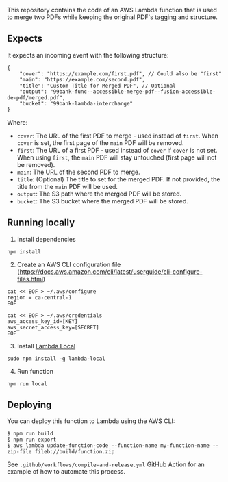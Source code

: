 This repository contains the code of an AWS Lambda function that is used to merge two PDFs while keeping the original PDF's tagging and structure.

## Expects

It expects an incoming event with the following structure:

```
{
    "cover": "https://example.com/first.pdf", // Could also be "first"
    "main": "https://example.com/second.pdf",
    "title": "Custom Title for Merged PDF", // Optional
    "output": "99bank-func--accessible-merge-pdf--fusion-accessible-de-pdf/merged.pdf",
    "bucket": "99bank-lambda-interchange"
}
```

Where:
- `cover`: The URL of the first PDF to merge - used instead of `first`. When `cover` is set, the first page of the `main` PDF will be removed.
- `first`: The URL of a first PDF - used instead of `cover` if `cover` is not set. When using `first`, the `main` PDF will stay untouched (first page will not be removed).
- `main`: The URL of the second PDF to merge.
- `title`: (Optional) The title to set for the merged PDF. If not provided, the title from the `main` PDF will be used.
- `output`: The S3 path where the merged PDF will be stored.
- `bucket`: The S3 bucket where the merged PDF will be stored.


## Running locally

1. Install dependencies

`npm install`

2. Create an AWS CLI configuration file (https://docs.aws.amazon.com/cli/latest/userguide/cli-configure-files.html)

```
cat << EOF > ~/.aws/configure
region = ca-central-1
EOF

cat << EOF > ~/.aws/credentials
aws_access_key_id=[KEY]
aws_secret_access_key=[SECRET]
EOF
```

3. Install [Lambda Local](https://www.npmjs.com/package/lambda-local)

`sudo npm install -g lambda-local`

4. Run function

`npm run local`

## Deploying

You can deploy this function to Lambda using the AWS CLI:

```
$ npm run build
$ npm run export
$ aws lambda update-function-code --function-name my-function-name --zip-file fileb://build/function.zip
```

See `.github/workflows/compile-and-release.yml` GitHub Action for an example of how to automate this process.